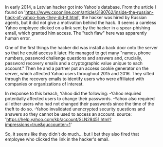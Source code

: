 In early 2014, a Latvian hacker got into Yahoo's database. From the article I found on 'https://www.csoonline.com/article/3180762/inside-the-russian-hack-of-yahoo-how-they-did-it.html', the hacker was hired by Russian agents, but it did not give a motivation behind the hack. It seems a careless Yahoo employee clicked on a link sent by the hacker in a spear-phishing email, which granted him access. The "tech flaw" here was apparently human error.

One of the first things the hacker did was install a back door onto the server so that he could access it later. 
He managed to get many "names, phone numbers, password challenge questions and answers and, crucially, password recovery emails and a cryptographic value unique to each account." 
Then he and a partner put an access cookie generator on the server, which affected Yahoo users throughout 2015 and 2016. They sifted through the recovery emails to identify users who were affiliated with companies or organizations of interest.

In response to this breach, Yahoo did the following:
-Yahoo required potentially affected users to change their passwords.
-Yahoo also required all other users who had not changed their passwords since the time of the theft to do so.
-Yahoo invalidated unencrypted security questions and answers so they cannot be used to access an account.
source: 'https://help.yahoo.com/kb/account/SLN28451.html?impressions=true&guccounter=1'

So, it seems like they didn't do much... but I bet they also fired that employee who clicked the link in the hacker's email.